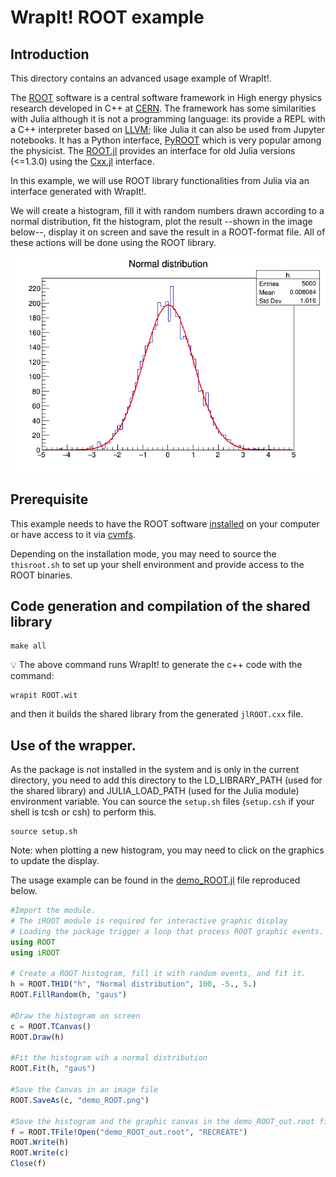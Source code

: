 # WrapIt! ROOT example

## Introduction

This directory contains an advanced usage example of WrapIt!.

The [ROOT](https://root.cern.ch/) software is a central software framework in High energy physics research developed in C++ at [CERN](http://www.cern.ch). The framework has some similarities with Julia although it is not a programming language: its provide a REPL with a C++ interpreter based on [LLVM](http://llvm.org); like Julia it can also be used from Jupyter notebooks. It has a Python interface, [PyROOT](https://root.cern.ch/manual/python/) which is very popular among the physicist. The [ROOT.jl](https://github.com/JuliaHEP/ROOT.jl) provides an interface for old Julia versions (<=1.3.0) using the [Cxx.jl](https://github.com/JuliaInterop/Cxx.jl) interface. 

In this example, we will use ROOT library functionalities from Julia via an interface generated with WrapIt!.

We will create a histogram, fill it with random numbers drawn according to a normal distribution, fit the histogram, plot the result --shown in the image below--, display it on screen and save the result  in a ROOT-format file. All of these actions will be done using the ROOT library.

![Plot produced with the ROOT C++ framework accessed form Julia](demo_ROOT-ref.png)

## Prerequisite

This example needs to have the ROOT software [installed](https://root.cern/install/) on your computer or have access to it via [cvmfs](https://cernvm.cern.ch/fs/).

Depending on the installation mode, you may need to source the `thisroot.sh` to set up your shell environment and provide access to the ROOT binaries.

## Code generation and compilation of the shared library

```
make all
```

💡 The above command runs WrapIt! to generate the c++ code with the command:
```
wrapit ROOT.wit
```
and then it builds the shared library from the generated `jlROOT.cxx` file.

## Use of the wrapper.

As the package is not installed in the system and is only in the current directory, you need to add this directory to the LD_LIBRARY_PATH (used for the shared library) and JULIA_LOAD_PATH (used for the Julia module) environment variable. You can source the `setup.sh` files (`setup.csh` if your shell is tcsh or csh) to perform this.

```
source setup.sh
```

Note: when plotting a new histogram, you may need to click on the graphics to update the display.

The usage example can be found in the [demo_ROOT.jl](demo_ROOT.j) file reproduced below.


```julia
#Import the module.
# The iROOT module is required for interactive graphic display
# Loading the package trigger a loop that process ROOT graphic events.
using ROOT
using iROOT

# Create a ROOT histogram, fill it with random events, and fit it.
h = ROOT.TH1D("h", "Normal distribution", 100, -5., 5.)
ROOT.FillRandom(h, "gaus")

#Draw the histogram on screen
c = ROOT.TCanvas()
ROOT.Draw(h)

#Fit the histogram wih a normal distribution
ROOT.Fit(h, "gaus")

#Save the Canvas in an image file
ROOT.SaveAs(c, "demo_ROOT.png")

#Save the histogram and the graphic canvas in the demo_ROOT_out.root file.
f = ROOT.TFile!Open("demo_ROOT_out.root", "RECREATE")
ROOT.Write(h)
ROOT.Write(c)
Close(f)
```
